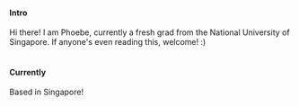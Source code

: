 
#### Intro
Hi there! I am Phoebe, currently a fresh grad from the National University of Singapore.
If anyone's even reading this, welcome! :)
<br><br>

#### Currently
Based in Singapore!
<br><br>
